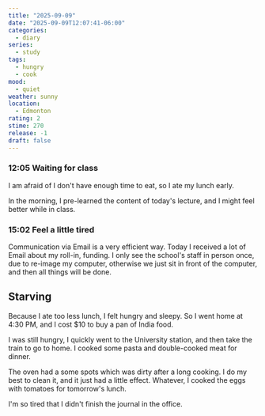 ```yaml
---
title: "2025-09-09"
date: "2025-09-09T12:07:41-06:00"
categories:
  - diary
series:
  - study
tags:
  - hungry
  - cook
mood:
  - quiet
weather: sunny
location:
  - Edmonton
rating: 2
stime: 270
release: -1
draft: false
---
```


### 12:05 Waiting for class

I am afraid of I don't have enough time to eat, so I ate my lunch early.

In the morning, I pre-learned the content of today's lecture, and I might feel better while in class.

### 15:02 Feel a little tired

Communication via Email is a very efficient way. Today I received a lot of Email about my roll-in, funding. I only see the school's staff in person once, due to re-image my computer, otherwise we just sit in front of the computer, and then all things will be done.

## Starving

Because I ate too less lunch, I felt hungry and sleepy. So I went home at 4:30 PM, and I cost $10 to buy a pan of India food. 

I was still hungry, I quickly went to the University station, and then take the train to go to home. I cooked some pasta and double-cooked meat for dinner.

The oven had a some spots which was dirty after a long cooking. I do my best to clean it, and it just had a little effect. Whatever, I cooked the eggs with tomatoes for tomorrow's lunch.

I'm so tired that I didn't finish the journal in the office.
